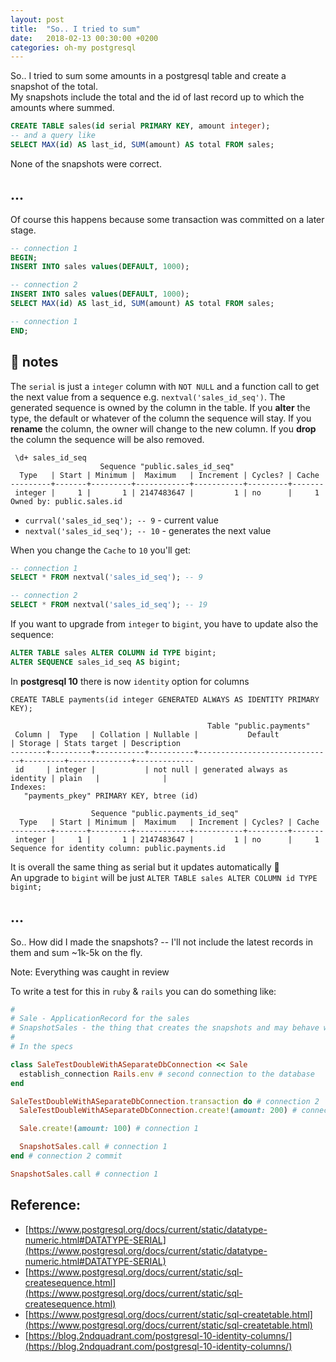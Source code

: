 ```yaml
---
layout: post
title:  "So.. I tried to sum"
date:   2018-02-13 00:30:00 +0200
categories: oh-my postgresql
---
```


So.. I tried to sum some amounts in a postgresql table and create a snapshot of the total.<br/>
My snapshots include the total and the id of last record up to which the amounts where summed.

```sql
CREATE TABLE sales(id serial PRIMARY KEY, amount integer);
-- and a query like
SELECT MAX(id) AS last_id, SUM(amount) AS total FROM sales;
```

None of the snapshots were correct.

## ...

Of course this happens because some transaction was committed on a later stage.

```sql
-- connection 1
BEGIN;
INSERT INTO sales values(DEFAULT, 1000);
```
```sql
-- connection 2
INSERT INTO sales values(DEFAULT, 1000);
SELECT MAX(id) AS last_id, SUM(amount) AS total FROM sales;
```
```sql
-- connection 1
END;
```

## 📝 notes

The `serial` is just a `integer` column with `NOT NULL` and a function call to get the next value
from a sequence e.g. `nextval('sales_id_seq')`. The generated sequence is owned by the column in the table.
If you **alter** the type, the default or whatever of the column the sequence will stay. If you **rename** the column, the owner will change to the new column.
If you **drop** the column the sequence will be also removed.

```
 \d+ sales_id_seq
                    Sequence "public.sales_id_seq"
  Type   | Start | Minimum |  Maximum   | Increment | Cycles? | Cache
---------+-------+---------+------------+-----------+---------+-------
 integer |     1 |       1 | 2147483647 |         1 | no      |     1
Owned by: public.sales.id
```

* `currval('sales_id_seq'); -- 9` - current value
* `nextval('sales_id_seq'); -- 10` - generates the next value

When you change the `Cache` to `10` you'll get:

```sql
-- connection 1
SELECT * FROM nextval('sales_id_seq'); -- 9
```
```sql
-- connection 2
SELECT * FROM nextval('sales_id_seq'); -- 19
```

If you want to upgrade from `integer` to `bigint`, you have to update also the sequence:

```sql
ALTER TABLE sales ALTER COLUMN id TYPE bigint;
ALTER SEQUENCE sales_id_seq AS bigint;
```

In **postgresql 10** there is now `identity` option for columns

```
CREATE TABLE payments(id integer GENERATED ALWAYS AS IDENTITY PRIMARY KEY);

                                            Table "public.payments"
 Column |  Type   | Collation | Nullable |           Default            | Storage | Stats target | Description
--------+---------+-----------+----------+------------------------------+---------+--------------+-------------
 id     | integer |           | not null | generated always as identity | plain   |              |
Indexes:
   "payments_pkey" PRIMARY KEY, btree (id)

                  Sequence "public.payments_id_seq"
  Type   | Start | Minimum |  Maximum   | Increment | Cycles? | Cache
---------+-------+---------+------------+-----------+---------+-------
 integer |     1 |       1 | 2147483647 |         1 | no      |     1
Sequence for identity column: public.payments.id
```

It is overall the same thing as serial but it updates automatically 🎉   <br/>
An upgrade to `bigint` will be just `ALTER TABLE sales ALTER COLUMN id TYPE bigint;`

## ...

So.. How did I made the snapshots? -- I'll not include the latest records in them and sum ~1k-5k on the fly.

Note: Everything was caught in review

To write a test for this in `ruby` & `rails` you can do something like:

```ruby
#
# Sale - ApplicationRecord for the sales
# SnapshotSales - the thing that creates the snapshots and may behave weirdly
#
# In the specs

class SaleTestDoubleWithASeparateDbConnection << Sale
  establish_connection Rails.env # second connection to the database
end

SaleTestDoubleWithASeparateDbConnection.transaction do # connection 2
  SaleTestDoubleWithASeparateDbConnection.create!(amount: 200) # connection 2

  Sale.create!(amount: 100) # connection 1

  SnapshotSales.call # connection 1
end # connection 2 commit

SnapshotSales.call # connection 1
```

## Reference:

* [https://www.postgresql.org/docs/current/static/datatype-numeric.html#DATATYPE-SERIAL](https://www.postgresql.org/docs/current/static/datatype-numeric.html#DATATYPE-SERIAL)
* [https://www.postgresql.org/docs/current/static/sql-createsequence.html](https://www.postgresql.org/docs/current/static/sql-createsequence.html)
* [https://www.postgresql.org/docs/current/static/sql-createtable.html](https://www.postgresql.org/docs/current/static/sql-createtable.html)
* [https://blog.2ndquadrant.com/postgresql-10-identity-columns/](https://blog.2ndquadrant.com/postgresql-10-identity-columns/)
